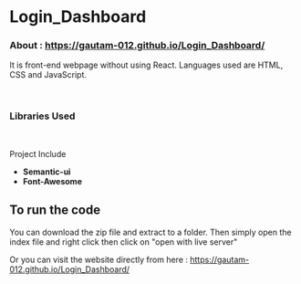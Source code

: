 # Login_Dashboard
### About : https://gautam-012.github.io/Login_Dashboard/

It is front-end webpage without using React. 
Languages used are 
HTML, CSS and JavaScript.

</br>
<h3>Libraries Used</h3>
</br>


Project Include
- **Semantic-ui**
- **Font-Awesome**

<h2>To run the code</h2>
<p>You can download the zip file and extract to a folder. Then simply open the index file and right click then click on "open with live server"</p>



Or you can visit the website directly from here : https://gautam-012.github.io/Login_Dashboard/
